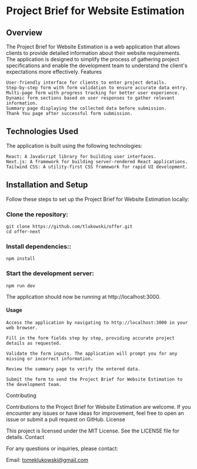 # Project Brief for Website Estimation
<h2>Overview</h2>

The Project Brief for Website Estimation is a web application that allows clients to provide detailed information about their website requirements. The application is designed to simplify the process of gathering project specifications and enable the development team to understand the client's expectations more effectively.
Features

    User-friendly interface for clients to enter project details.
    Step-by-step form with form validation to ensure accurate data entry.
    Multi-page form with progress tracking for better user experience.
    Dynamic form sections based on user responses to gather relevant information.
    Summary page displaying the collected data before submission.
    Thank You page after successful form submission.

<h2> Technologies Used </h2>

The application is built using the following technologies:

    React: A JavaScript library for building user interfaces.
    Next.js: A framework for building server-rendered React applications.
    Tailwind CSS: A utility-first CSS framework for rapid UI development.

<h2>Installation and Setup</h2>

Follow these steps to set up the Project Brief for Website Estimation locally:

<h3>Clone the repository:</h3>


    git clone https://github.com/tlukowski/offer.git
    cd offer-next

<h3>Install dependencies::</h3>

    npm install

<h3>Start the development server:</h3> 

    npm run dev

The application should now be running at http://localhost:3000.
<h4>Usage</h4>

    Access the application by navigating to http://localhost:3000 in your web browser.

    Fill in the form fields step by step, providing accurate project details as requested.

    Validate the form inputs. The application will prompt you for any missing or incorrect information.

    Review the summary page to verify the entered data.

    Submit the form to send the Project Brief for Website Estimation to the development team.

Contributing

Contributions to the Project Brief for Website Estimation are welcome. If you encounter any issues or have ideas for improvement, feel free to open an issue or submit a pull request on GitHub.
License

This project is licensed under the MIT License. See the LICENSE file for details.
Contact

For any questions or inquiries, please contact:

Email: tomeklukowski@gmail.com
